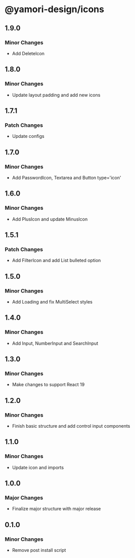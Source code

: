 # @yamori-design/icons

## 1.9.0

### Minor Changes

- Add DeleteIcon

## 1.8.0

### Minor Changes

- Update layout padding and add new icons

## 1.7.1

### Patch Changes

- Update configs

## 1.7.0

### Minor Changes

- Add PasswordIcon, Textarea and Button type='icon'

## 1.6.0

### Minor Changes

- Add PlusIcon and update MinusIcon

## 1.5.1

### Patch Changes

- Add FilterIcon and add List bulleted option

## 1.5.0

### Minor Changes

- Add Loading and fix MultiSelect styles

## 1.4.0

### Minor Changes

- Add Input, NumberInput and SearchInput

## 1.3.0

### Minor Changes

- Make changes to support React 19

## 1.2.0

### Minor Changes

- Finish basic structure and add control input components

## 1.1.0

### Minor Changes

- Update icon and imports

## 1.0.0

### Major Changes

- Finalize major structure with major release

## 0.1.0

### Minor Changes

- Remove post install script
